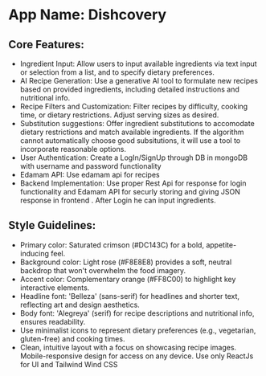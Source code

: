 # **App Name**: Dishcovery

## Core Features:

- Ingredient Input: Allow users to input available ingredients via text input or selection from a list, and to specify dietary preferences.
- AI Recipe Generation: Use a generative AI tool to formulate new recipes based on provided ingredients, including detailed instructions and nutritional info.
- Recipe Filters and Customization: Filter recipes by difficulty, cooking time, or dietary restrictions. Adjust serving sizes as desired.
- Substitution suggestions: Offer ingredient substitutions to accomodate dietary restrictions and match available ingredients. If the algorithm cannot automatically choose good subsitutions, it will use a tool to incorporate reasonable options.
- User Authentication: Create a LogIn/SignUp through DB in mongoDB with username and password functionality
- Edamam API: Use edamam api for recipes
- Backend Implementation: Use proper Rest Api for response for login functionality and Edamam API for securly storing and giving JSON response in frontend . After Login he can input ingredients.

## Style Guidelines:

- Primary color: Saturated crimson (#DC143C) for a bold, appetite-inducing feel.
- Background color: Light rose (#F8E8E8) provides a soft, neutral backdrop that won't overwhelm the food imagery.
- Accent color: Complementary orange (#FF8C00) to highlight key interactive elements.
- Headline font: 'Belleza' (sans-serif) for headlines and shorter text, reflecting art and design aesthetics.
- Body font: 'Alegreya' (serif) for recipe descriptions and nutritional info, ensures readability.
- Use minimalist icons to represent dietary preferences (e.g., vegetarian, gluten-free) and cooking times.
- Clean, intuitive layout with a focus on showcasing recipe images. Mobile-responsive design for access on any device. Use only ReactJs for UI and Tailwind Wind CSS